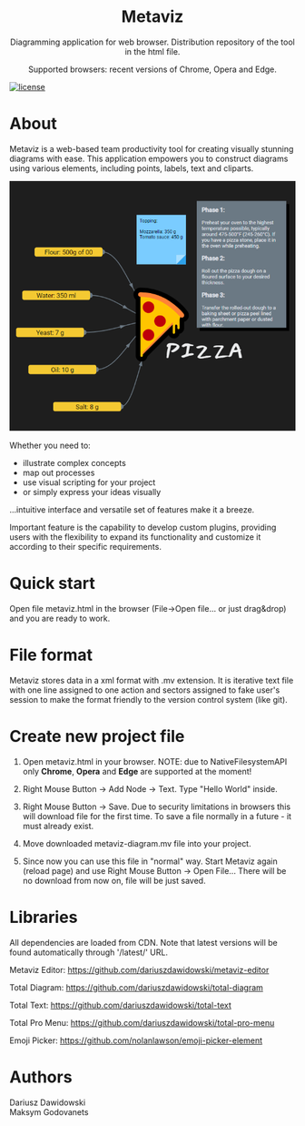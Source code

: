<h1 align="center">
Metaviz
</h1>
<p align="center">
Diagramming application for web browser. Distribution repository of the tool in the html file.
</p>
<p align="center">
Supported browsers: recent versions of Chrome, Opera and Edge.
</p>

[![license](https://img.shields.io/github/license/dariuszdawidowski/metaviz?color=9cf)](./LICENSE)

# About

Metaviz is a web-based team productivity tool for creating visually stunning diagrams with ease.
This application empowers you to construct diagrams using various elements, including points, labels, text and cliparts.

<img src="https://raw.githubusercontent.com/dariuszdawidowski/metaviz-editor/main/metaviz-editor-showcase.png" />

Whether you need to:

* illustrate complex concepts
* map out processes
* use visual scripting for your project
* or simply express your ideas visually

...intuitive interface and versatile set of features make it a breeze.

Important feature is the capability to develop custom plugins, providing users with the flexibility to expand its functionality and customize it according to their specific requirements.

# Quick start

Open file metaviz.html in the browser (File->Open file... or just drag&drop) and you are ready to work.

# File format

Metaviz stores data in a xml format with .mv extension.
It is iterative text file with one line assigned to one action and sectors assigned to fake user's session to make the format friendly to the version control system (like git).

# Create new project file

1. Open metaviz.html in your browser.
NOTE: due to NativeFilesystemAPI only **Chrome**, **Opera** and **Edge** are supported at the moment!

2. Right Mouse Button -> Add Node -> Text. Type "Hello World" inside.

3. Right Mouse Button -> Save. Due to security limitations in browsers this will download file for the first time. To save a file normally in a future - it must already exist.

4. Move downloaded metaviz-diagram.mv file into your project.

5. Since now you can use this file in "normal" way. Start Metaviz again (reload page) and use Right Mouse Button -> Open File...
There will be no download from now on, file will be just saved.

# Libraries

All dependencies are loaded from CDN. Note that latest versions will be found automatically through '/latest/' URL.

Metaviz Editor: https://github.com/dariuszdawidowski/metaviz-editor

Total Diagram: https://github.com/dariuszdawidowski/total-diagram

Total Text: https://github.com/dariuszdawidowski/total-text

Total Pro Menu: https://github.com/dariuszdawidowski/total-pro-menu

Emoji Picker: https://github.com/nolanlawson/emoji-picker-element

# Authors

Dariusz Dawidowski  
Maksym Godovanets
